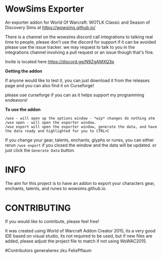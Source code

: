 # WowSims Exporter
An exporter addon for World Of Warcraft: WOTLK Classic and Season of Discovery Sims at  https://wowsims.github.io/

There is a channel on the wowsims discord call integrations to talking real time to people, please don't use the discord for support if it can be avoided please use the issue tracker. we may request to talk to you in the integrations channel involving a pull request or an issue though that's fine.

Invite is located here https://discord.gg/N9ZgAMXQ3p


**Getting the addon**

If anyone would like to test it, you can just download it from the releases page and you can also find it on Curseforge!

please use curseforge if you can as it helps support my programming endeavors!


**To use the addon**

    /wse - will open up the options window - *wip* changes do nothing atm
    /wse open - will open the exporter window.
    /wse export will open the exporter window, generate the data, and have the data ready and highlighted for you to CTRL+C

If you change your gear, talents, enchants, glyphs or runes, you can either rerun `/wse export` if you closed the window and the data will be updated. or just click the `Generate Data` button.


# INFO
The aim for this project is to have an addon to export your characters gear, enchants, talents, and runes to wowsims.github.io.


# CONTRIBUTING
If you would like to contribute, please feel free!

It was created using World of Warcraft Addon Creator 2015, its a very good IDE based on visual studio, its not required to be used, but if new files are added, please adjust the project file to match if not using WoWAC2015.

#Contributors
generalwrex
zku
FelixPflaum
